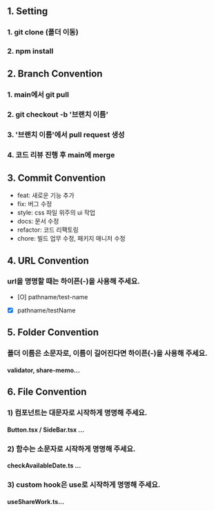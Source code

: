 ## 1. Setting
### 1. git clone (폴더 이동)
### 2. npm install

## 2. Branch Convention
### 1. main에서 git pull
### 2. git checkout -b '브랜치 이름'
### 3. '브랜치 이름'에서 pull request 생성
### 4. 코드 리뷰 진행 후 main에 merge

## 3. Commit Convention
- feat: 새로운 기능 추가
- fix: 버그 수정
- style: css 파일 위주의 ui 작업
- docs: 문서 수정
- refactor: 코드 리팩토링
- chore: 빌드 업무 수정, 패키지 매니저 수정

## 4. URL Convention
### url을 명명할 때는 하이픈(-)을 사용해 주세요.
- [O] pathname/test-name
- [X] pathname/testName

## 5. Folder Convention
### 폴더 이름은 소문자로, 이름이 길어진다면 하이픈(-)을 사용해 주세요.
#### validator, share-memo...

## 6. File Convention
### 1) 컴포넌트는 대문자로 시작하게 명명해 주세요.
#### Button.tsx / SideBar.tsx ...
### 2) 함수는 소문자로 시작하게 명명해 주세요.
#### checkAvailableDate.ts ...
### 3) custom hook은 use로 시작하게 명명해 주세요.
#### useShareWork.ts...